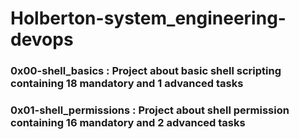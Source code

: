 # Holberton-system_engineering-devops
### 0x00-shell_basics : Project about basic shell scripting containing 18 mandatory and 1 advanced tasks
### 0x01-shell_permissions : Project about shell permission containing 16 mandatory and 2 advanced tasks
